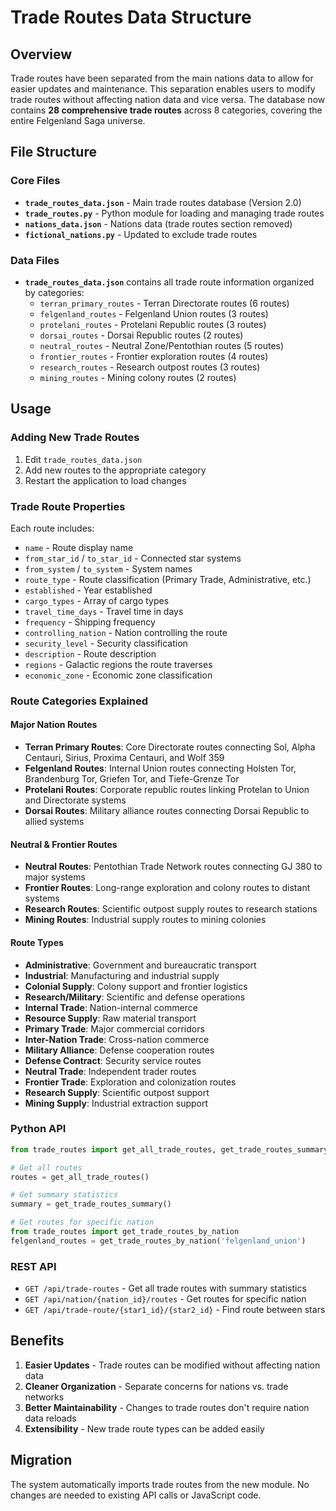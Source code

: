 # Trade Routes Data Structure

## Overview
Trade routes have been separated from the main nations data to allow for easier updates and maintenance. This separation enables users to modify trade routes without affecting nation data and vice versa. The database now contains **28 comprehensive trade routes** across 8 categories, covering the entire Felgenland Saga universe.

## File Structure

### Core Files
- **`trade_routes_data.json`** - Main trade routes database (Version 2.0)
- **`trade_routes.py`** - Python module for loading and managing trade routes
- **`nations_data.json`** - Nations data (trade routes section removed)
- **`fictional_nations.py`** - Updated to exclude trade routes

### Data Files
- **`trade_routes_data.json`** contains all trade route information organized by categories:
  - `terran_primary_routes` - Terran Directorate routes (6 routes)
  - `felgenland_routes` - Felgenland Union routes (3 routes)
  - `protelani_routes` - Protelani Republic routes (3 routes) 
  - `dorsai_routes` - Dorsai Republic routes (2 routes)
  - `neutral_routes` - Neutral Zone/Pentothian routes (5 routes)
  - `frontier_routes` - Frontier exploration routes (4 routes)
  - `research_routes` - Research outpost routes (3 routes)
  - `mining_routes` - Mining colony routes (2 routes)

## Usage

### Adding New Trade Routes
1. Edit `trade_routes_data.json`
2. Add new routes to the appropriate category
3. Restart the application to load changes

### Trade Route Properties
Each route includes:
- `name` - Route display name
- `from_star_id` / `to_star_id` - Connected star systems
- `from_system` / `to_system` - System names
- `route_type` - Route classification (Primary Trade, Administrative, etc.)
- `established` - Year established
- `cargo_types` - Array of cargo types
- `travel_time_days` - Travel time in days
- `frequency` - Shipping frequency
- `controlling_nation` - Nation controlling the route
- `security_level` - Security classification
- `description` - Route description
- `regions` - Galactic regions the route traverses
- `economic_zone` - Economic zone classification

### Route Categories Explained

#### Major Nation Routes
- **Terran Primary Routes**: Core Directorate routes connecting Sol, Alpha Centauri, Sirius, Proxima Centauri, and Wolf 359
- **Felgenland Routes**: Internal Union routes connecting Holsten Tor, Brandenburg Tor, Griefen Tor, and Tiefe-Grenze Tor
- **Protelani Routes**: Corporate republic routes linking Protelan to Union and Directorate systems
- **Dorsai Routes**: Military alliance routes connecting Dorsai Republic to allied systems

#### Neutral & Frontier Routes
- **Neutral Routes**: Pentothian Trade Network routes connecting GJ 380 to major systems
- **Frontier Routes**: Long-range exploration and colony routes to distant systems
- **Research Routes**: Scientific outpost supply routes to research stations
- **Mining Routes**: Industrial supply routes to mining colonies

#### Route Types
- **Administrative**: Government and bureaucratic transport
- **Industrial**: Manufacturing and industrial supply
- **Colonial Supply**: Colony support and frontier logistics
- **Research/Military**: Scientific and defense operations
- **Internal Trade**: Nation-internal commerce
- **Resource Supply**: Raw material transport
- **Primary Trade**: Major commercial corridors
- **Inter-Nation Trade**: Cross-nation commerce
- **Military Alliance**: Defense cooperation routes
- **Defense Contract**: Security service routes
- **Neutral Trade**: Independent trader routes
- **Frontier Trade**: Exploration and colonization routes
- **Research Supply**: Scientific outpost support
- **Mining Supply**: Industrial extraction support

### Python API
```python
from trade_routes import get_all_trade_routes, get_trade_routes_summary

# Get all routes
routes = get_all_trade_routes()

# Get summary statistics
summary = get_trade_routes_summary()

# Get routes for specific nation
from trade_routes import get_trade_routes_by_nation
felgenland_routes = get_trade_routes_by_nation('felgenland_union')
```

### REST API
- `GET /api/trade-routes` - Get all trade routes with summary statistics
- `GET /api/nation/{nation_id}/routes` - Get routes for specific nation
- `GET /api/trade-route/{star1_id}/{star2_id}` - Find route between stars

## Benefits
1. **Easier Updates** - Trade routes can be modified without affecting nation data
2. **Cleaner Organization** - Separate concerns for nations vs. trade networks
3. **Better Maintainability** - Changes to trade routes don't require nation data reloads
4. **Extensibility** - New trade route types can be added easily

## Migration
The system automatically imports trade routes from the new module. No changes are needed to existing API calls or JavaScript code.